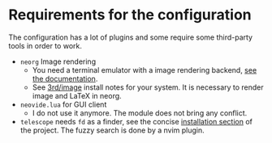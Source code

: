 # Requirements for the configuration

The configuration has a lot of plugins and some require some third-party tools in order to work.

- `neorg` Image rendering
    - You need a terminal emulator with a image rendering backend, [see the documentation](https://github.com/3rd/image.nvim?tab=readme-ov-file#rendering-backend).
    - See [3rd/image](https://github.com/3rd/image.nvim?tab=readme-ov-file#imagemagick) install notes for your system. It is necessary to render image and LaTeX in neorg.
- `neovide.lua` for GUI client
    - I do not use it anymore. The module does not bring any conflict.
- `telescope` needs `fd` as a finder, see the concise [installation section](https://github.com/sharkdp/fd?tab=readme-ov-file#installation) of the project. The fuzzy search is done by a nvim plugin.
